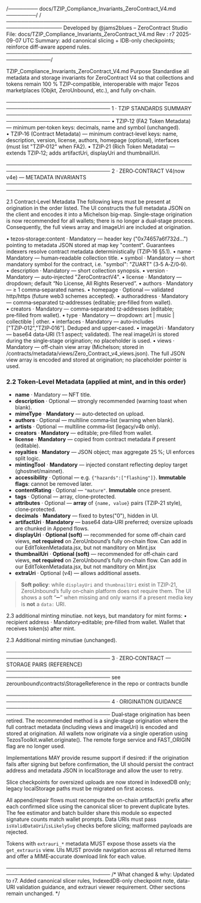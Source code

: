 /──────── docs/TZIP_Compliance_Invariants_ZeroContract_V4.md ────────/
/─────────────────────────────────────────────────────────────────
Developed by @jams2blues – ZeroContract Studio
File: docs/TZIP_Compliance_Invariants_ZeroContract_V4.md
Rev : r7 2025-09-07 UTC
Summary: add canonical slicing + IDB-only checkpoints; reinforce diff-aware append rules.
──────────────────────────────────────────────────────────────/

TZIP_Compliance_Invariants_ZeroContract_V4.md
Purpose
Standardise all metadata and storage invariants for ZeroContract V4 so that
collections and tokens remain 100 % TZIP‑compatible, interoperable with major
Tezos marketplaces (Objkt, ZeroUnbound, etc.), and fully on‑chain.

──────────────────────────────────────────────────────────────────────────────
1 · TZIP STANDARDS SUMMARY
──────────────────────────────────────────────────────────────────────────────
• TZIP‑12 (FA2 Token Metadata) — minimum per‑token keys: decimals, name and symbol (unchanged).
• TZIP‑16 (Contract Metadata) — minimum contract‑level keys: name, description, version,
license, authors, homepage (optional), interfaces (must list "TZIP‑012" when FA2).
• TZIP‑21 (Rich Token Metadata) — extends TZIP‑12; adds artifactUri, displayUri and thumbnailUri.

──────────────────────────────────────────────────────────────────────────────
2 · ZERO‑CONTRACT V4(now v4e) — METADATA INVARIANTS
──────────────────────────────────────────────────────────────────────────────

2.1 Contract‑Level Metadata
The following keys must be present at origination in the order listed. The UI
constructs the full metadata JSON on the client and encodes it into a Michelson
big‑map. Single‑stage origination is now recommended for all wallets; there is
no longer a dual‑stage process. Consequently, the full views array and
imageUri are included at origination.

• tezos‑storage:content · Mandatory — header key ("0x74657a6f732d…") pointing to
metadata JSON stored at map key "content". Guarantees indexers resolve
contract metadata deterministically (TZIP‑16 §5.1).
• name · Mandatory — human‑readable collection title.
• symbol · Mandatory — short mandatory symbol for the contract, i.e. "symbol": "ZUART"
(3‑5 A‑Z/0‑9).
• description · Mandatory — short collection synopsis.
• version · Mandatory — auto‑injected "ZeroContractV4".
• license · Mandatory — dropdown; default “No License, All Rights Reserved”.
• authors · Mandatory — ≥ 1 comma‑separated names.
• homepage · Optional — validated http/https (future web3 schemes accepted).
• authoraddress · Mandatory — comma‑separated tz‑addresses (editable; pre‑filled from wallet).
• creators · Mandatory — comma‑separated tz‑addresses (editable; pre‑filled from wallet).
• type · Mandatory — dropdown: art | music | collectible | other.
• interfaces · Mandatory — auto‑includes ["TZIP‑012","TZIP‑016"]. Deduped and upper‑cased.
• imageUri · Mandatory — base64 data‑URI (1:1 aspect; validated). The real imageUri
is stored during the single‑stage origination; no placeholder is used.
• views · Mandatory — off‑chain view array (Michelson; stored in
/contracts/metadata/views/Zero_Contract_v4_views.json). The full JSON view
array is encoded and stored at origination; no placeholder pointer is used.

### 2.2 Token‑Level Metadata (applied at mint, and in this order)

- **name** · Mandatory — NFT title.  
- **description** · Optional — strongly recommended (warning toast when blank).  
- **mimeType** · **Mandatory** — auto‑detected on upload.  
- **authors** · Optional — multiline comma‑list (warning when blank).  
- **artists** · Optional — multiline comma‑list (legacy/v4b only).  
- **creators** · **Mandatory** — editable; pre‑filled from wallet.  
- **license** · **Mandatory** — copied from contract metadata if present (editable).  
- **royalties** · **Mandatory** — JSON object; max aggregate 25 %; UI enforces split logic.  
- **mintingTool** · **Mandatory** — injected constant reflecting deploy target (ghostnet/mainnet).  
- **accessibility** · Optional — e.g. `{"hazards":["flashing"]}`. **Immutable flags**: cannot be removed later.  
- **contentRating** · Optional — `"mature"`. **Immutable** once present.  
- **tags** · Optional — array, clone‑protected.  
- **attributes** · Optional — **array** of `{name, value}` pairs (TZIP‑21 style), clone‑protected.  
- **decimals** · **Mandatory** — fixed to bytes("0"), hidden in UI.  
- **artifactUri** · **Mandatory** — base64 data‑URI preferred; oversize uploads are chunked in Append flows.  
- **displayUri** · **Optional (soft)** — recommended for some off‑chain card views, **not required** on ZeroUnbound’s fully on‑chain flow.  Can add in our EditTokenMetadata.jsx, but not manditory on Mint.jsx  
- **thumbnailUri** · **Optional (soft)** — recommended for off‑chain card views, **not required** on ZeroUnbound’s fully on‑chain flow.  Can add in our EditTokenMetadata.jsx, but not manditory on Mint.jsx  
- **extraUri** · Optional (v4) — allows additional assets.

> **Soft policy**: while `displayUri` and `thumbnailUri` exist in TZIP‑21, ZeroUnbound’s fully on‑chain platform does not require them. The UI shows a soft “➖” when missing and only warns if a present media key is **not** a `data:` URI.

2.3 additional minting minutiae. not keys, but mandatory for mint forms:
• recipient address · Mandatory‑editable; pre‑filled from wallet. Wallet that receives token(s) after mint.

2.3 Additional minting minutiae (unchanged).

──────────────────────────────────────────────────────────────────────────────
3 · ZERO‑CONTRACT — STORAGE PAIRS (REFERENCE)
──────────────────────────────────────────────────────────────────────────────
see zerounbound\contracts\StorageReference in the repo or contracts bundle

──────────────────────────────────────────────────────────────────────────────
4 · ORIGINATION GUIDANCE
──────────────────────────────────────────────────────────────────────────────
Dual‑stage origination has been retired. The recommended method is a single‑stage
origination where the full contract metadata (including views and imageUri) is
encoded and stored at origination. All wallets now originate via a single
operation using TezosToolkit.wallet.originate(). The remote forge service and
FAST_ORIGIN flag are no longer used.

Implementations MAY provide resume support if desired: if the origination fails
after signing but before confirmation, the UI should persist the contract address
and metadata JSON in localStorage and allow the user to retry.

Slice checkpoints for oversized uploads are now stored in IndexedDB only;
legacy localStorage paths must be migrated on first access.

All append/repair flows must recompute the on-chain artifactUri prefix after
each confirmed slice using the canonical slicer to prevent duplicate bytes.
The fee estimator and batch builder share this module so expected signature
counts match wallet prompts. Data URIs must pass `isValidDataUri`/`isLikelySvg`
checks before slicing; malformed payloads are rejected.

Tokens with `extrauri_*` metadata MUST expose those assets via the `get_extrauris` view. UIs MUST provide navigation across all returned items and offer a MIME‑accurate download link for each value.

──────────────────────────────────────────────────────────────────────────────
/* What changed & why: Updated to r7. Added canonical slicer rules,
IndexedDB-only checkpoint note, data-URI validation guidance, and extrauri viewer requirement. Other sections remain unchanged. */